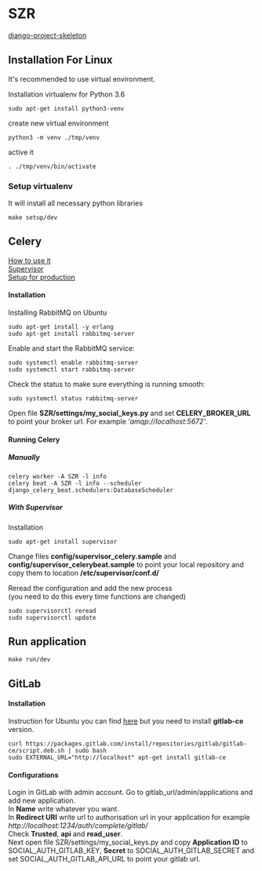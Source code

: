 # SZR

[django-project-skeleton](https://github.com/Mischback/django-project-skeleton)  


## Installation For Linux
It's recommended to use virtual environment.  

Installation virtualenv for Python 3.6
```
sudo apt-get install python3-venv
```

create new virtual environment  
```
python3 -m venv ./tmp/venv
```  
active it  
```
. ./tmp/venv/bin/activate
```  

### Setup virtualenv  
It will install all necessary python libraries  
```
make setup/dev
```  

## Celery  
[How to use it](https://simpleisbetterthancomplex.com/tutorial/2017/08/20/how-to-use-celery-with-django.html "Article")  
[Supervisor](https://medium.com/@channeng/celery-scheduler-part-2-managing-celery-with-supervisor-2a0c6e7f7a6e "Article")  
[Setup for production](https://medium.com/@bencleary/django-scheduled-tasks-queues-part-2-fc1fb810b81d)
#### Installation  
Installing RabbitMQ on Ubuntu
```
sudo apt-get install -y erlang
sudo apt-get install rabbitmq-server  
```  
Enable and start the RabbitMQ service:  
```
sudo systemctl enable rabbitmq-server  
sudo systemctl start rabbitmq-server  
```
Check the status to make sure everything is running smooth:
```
sudo systemctl status rabbitmq-server
```
Open file **SZR/settings/my_social_keys.py** and set **CELERY_BROKER_URL** to point your broker url. For example *'amqp://localhost:5672'*.

#### Running Celery 
##### Manually  
```
celery worker -A SZR -l info
celery beat -A SZR -l info --scheduler django_celery_beat.schedulers:DatabaseScheduler
```
##### With Supervisor  
Installation
```
sudo apt-get install supervisor
```
Change files **config/supervisor_celery.sample** and **config/supervisor_celerybeat.sample** to point your local repository 
and copy them to location **/etc/supervisor/conf.d/**  

Reread the configuration and add the new process  
(you need to do this every time functions are changed)  
```
sudo supervisorctl reread
sudo supervisorctl update
```

## Run application
```
make run/dev
```

## GitLab
#### Installation
Instruction for Ubuntu you can find
[here](https://about.gitlab.com/install/#ubuntu)
but you need to install **gitlab-ce** version.
```
curl https://packages.gitlab.com/install/repositories/gitlab/gitlab-ce/script.deb.sh | sudo bash
sudo EXTERNAL_URL="http://localhost" apt-get install gitlab-ce
``` 
#### Configurations
Login in GitLab with admin account. 
Go to gitlab_url/admin/applications and add new application.   
In **Name** write whatever you want.   
In **Redirect URI** write url to authorisation url in your application for example *http<span></span>://localhost:1234/auth/complete/gitlab/*   
Check **Trusted**, **api** and **read_user**.  
Next open file SZR/settings/my_social_keys.py and copy **Application ID** to SOCIAL_AUTH_GITLAB_KEY, 
**Secret** to SOCIAL_AUTH_GITLAB_SECRET and set SOCIAL_AUTH_GITLAB_API_URL to point your gitlab url.
